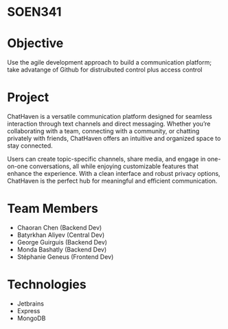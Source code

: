 # SOEN341
# Objective

Use the agile development approach to build a communication platform; take advatange of Github for distruibuted control plus access control

# Project

ChatHaven is a versatile communication platform designed for seamless interaction through text channels and direct messaging. Whether you’re collaborating with a team, connecting with a community, or chatting privately with friends, ChatHaven offers an intuitive and organized space to stay connected. 

Users can create topic-specific channels, share media, and engage in one-on-one conversations, all while enjoying customizable features that enhance the experience. With a clean interface and robust privacy options, ChatHaven is the perfect hub for meaningful and efficient communication.


# Team Members

* Chaoran Chen (Backend Dev)
* Batyrkhan Aliyev (Central Dev)
* George Guirguis (Backend Dev)
* Monda Bashatly (Backend Dev)
* Stéphanie Geneus (Frontend Dev)

# Technologies
* Jetbrains
* Express
* MongoDB
